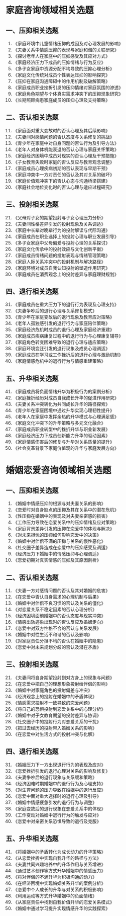 # 家庭咨询领域相关选题

## 一、压抑相关选题
1. 《家庭环境中儿童情绪压抑的成因及对心理发展的影响》
2. 《夫妻关系中情感压抑的表现与家庭和谐的关联研究》
3. 《探讨老年人在家庭中的压抑感受及其应对方式》
4. 《家庭经济压力下成员的压抑情绪与行为反应》
5. 《多子女家庭中资源分配不均导致的压抑心理分析》
6. 《家庭文化传统对成员个性表达压抑的影响探究》
7. 《压抑在家庭沟通障碍中的作用机制及破解策略》
8. 《家庭成员职业挫折引发的压抑情绪对家庭氛围的渗透》
9. 《家庭角色期望与个体真实需求冲突下的压抑现象研究》
10. 《长期照顾病患家庭成员的压抑心理及支持策略》

## 二、否认相关选题
11. 《家庭面对重大变故时的否认心理及其后续影响》
12. 《夫妻间对感情问题的否认态度与关系修复的挑战》
13. 《青少年在家庭中对自身问题的否认行为及引导方法》
14. 《老年人对身体机能衰退的否认心理与家庭关怀策略》
15. 《家庭经济困境中成员对现实的否认心理及干预措施》
16. 《子女教育失败时家庭的否认反应与教育观念调整》
17. 《家庭成员心理疾病初期的否认表现与早期干预》
18. 《家庭冲突中一方对责任的否认及其对关系的破坏》
19. 《家庭价值观冲突下的否认心态与沟通桥梁搭建》
20. 《家庭社会地位变化时的否认心理与适应过程研究》

## 三、投射相关选题
21. 《父母对子女的期望投射与子女心理压力分析》
22. 《夫妻间性格差异引发的投射现象及关系调适》
23. 《家庭中长辈对晚辈行为的投射解读与代际沟通》
24. 《家庭成员在职业选择上的投射心理与职业发展引导》
25. 《多子女家庭中父母偏爱与投射心理的关系探讨》
26. 《家庭文化传承中的投射效应与文化创新平衡》
27. 《家庭成员情绪问题的投射表现与情绪管理策略》
28. 《家庭人际关系冲突中的投射机制与解决路径》
29. 《家庭环境对成员自我认知投射的塑造作用研究》
30. 《家庭成员在消费观念上的投射差异与家庭理财规划》

## 四、退行相关选题
31. 《家庭成员在重大压力下的退行行为表现及心理支持》
32. 《夫妻争吵后的退行心理与关系修复模式》
33. 《青少年在家庭变故后的退行现象及教育应对策略》
34. 《老年人孤独感引发的退行行为与家庭陪伴策略》
35. 《家庭经济危机时成员的退行心理及家庭经济重建》
36. 《家庭成员疾病康复过程中的退行行为与心理康复辅导》
37. 《家庭角色转变困难导致的退行心理与适应策略》
38. 《家庭环境变迁引发的退行现象及成员心理调适》
39. 《家庭成员在学习或工作挫折后的退行心理与激励机制》
40. 《家庭情感危机中的退行行为与情感重建策略》

## 五、升华相关选题
41. 《家庭成员将负面情绪升华为积极行为的案例分析》
42. 《家庭挫折经历对成员自我成长升华的促进作用研究》
43. 《夫妻关系冲突转化为共同成长升华的路径探索》
44. 《青少年在家庭困境中通过升华实现心理韧性提升》
45. 《老年人在家庭中发挥余热的升华模式与心理满足感》
46. 《家庭文化冲突下的升华策略与多元文化融合》
47. 《家庭成员职业转型中的挫折升华与职业新发展》
48. 《家庭经济压力下成员创新能力升华的驱动因素》
49. 《家庭情感伤害后的修复与升华对关系质量的提升》
50. 《社会变革背景下家庭价值观的升华与家庭发展方向》

# 婚姻恋爱咨询领域相关选题

## 一、压抑相关选题
1. 《婚姻中情感压抑的根源与对夫妻关系的影响》
2. 《恋爱时对自身缺点的压抑及其在关系中的潜在危机》
3. 《性压抑在婚姻中的表现及对夫妻亲密感的损害》
4. 《工作压力导致在恋爱关系中的压抑情绪及应对策略》
5. 《家庭背景差异引发的压抑在恋爱中的体现与解决》
6. 《对未来担忧的压抑如何影响恋爱中的决策》
7. 《婚姻中对伴侣不满的压抑与关系的慢性恶化》
8. 《社交圈子差异造成在恋爱中的压抑感受及调适》
9. 《经济压力下婚姻中的情感压抑与心理调适》
10. 《恋爱初期对真实情感的压抑及其原因剖析》

## 二、否认相关选题
11. 《夫妻一方对感情问题的否认及其对婚姻的危害》
12. 《在恋爱中否认自身需求的心理机制与后果》
13. 《婚姻中对伴侣不良习惯的否认及关系的僵化》
14. 《对恋爱关系不稳定因素的否认心理分析》
15. 《经济困境面前婚姻中的否认态度与现实冲突》
16. 《情感出轨迹象出现时的否认反应及婚姻走向》
17. 《恋爱中对双方性格不合的否认与关系发展》
18. 《婚姻中对性生活不和谐的否认及影响》
19. 《对家庭责任分担不均的否认在婚姻中的隐患》
20. 《恋爱中对未来规划分歧的否认及潜在矛盾》

## 三、投射相关选题
21. 《夫妻间将自身期望投射到对方身上的现象与问题》
22. 《在恋爱中把自己的理想形象投射给伴侣的影响》
23. 《婚姻中对家庭角色的投射偏差与冲突》
24. 《经济观念上的投射在婚姻中的矛盾体现》
25. 《情感需求投射不一致导致的恋爱问题》
26. 《将自己的恐惧投射到恋爱关系中的心理分析》
27. 《婚姻中对子女教育期望的投射差异与协调》
28. 《社交圈子中的投射行为对恋爱关系的干扰》
29. 《把过去经历的投射带入婚姻关系的影响》
30. 《在恋爱中对生活方式的投射冲突与化解》

## 四、退行相关选题
31. 《婚姻压力下一方出现退行行为的表现及应对》
32. 《恋爱挫折引发的退行心理对关系的影响及修复》
33. 《夫妻争吵后的退行现象与关系缓和策略》
34. 《经济困难时期婚姻中的退行行为及心理支持》
35. 《对生育问题的压力导致在婚姻中的退行反应》
36. 《恋爱中面对重大选择时的退行心理及引导》
37. 《婚姻中情感疲惫引发的退行行为与调整》
38. 《家庭变故后的退行现象在恋爱关系中的体现》
39. 《工作变动对婚姻中退行行为的触发与应对》
40. 《恋爱中对亲密关系恐惧导致的退行及克服》

## 五、升华相关选题
41. 《将婚姻中的矛盾转化为成长动力的升华策略》
42. 《从恋爱挫折中实现自我升华的路径与方法》
43. 《夫妻共同兴趣培养中的升华作用与关系增进》
44. 《通过艺术创作等方式升华婚姻中的情感压力》
45. 《将对伴侣的不满升华为积极沟通的动力》
46. 《在经济困境中实现婚姻关系升华的案例分析》
47. 《恋爱中个人成长的升华与对关系的积极影响》
48. 《利用运动等方式升华婚姻中的负面情绪》
49. 《从家庭责任中找到自我价值升华的恋爱关系模式》
50. 《婚姻中通过学习提升实现情感升华的实践探索》


